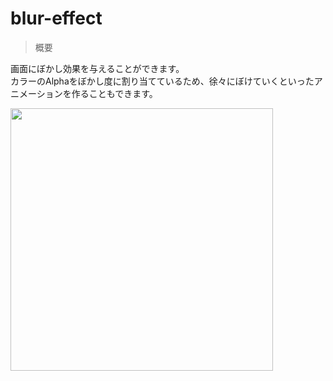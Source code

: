 # blur-effect

> 概要

画面にぼかし効果を与えることができます。<br>
カラーのAlphaをぼかし度に割り当てているため、徐々にぼけていくといったアニメーションを作ることもできます。<br>

<img src="https://github.com/gon-siege/unity-ugui-posteffect/blob/master/Sample/Blur/Blur.mov.gif" width="420">

